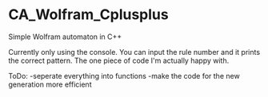 # CA_Wolfram_Cplusplus
Simple Wolfram automaton in C++

Currently only using the console.
You can input the rule number and it prints the correct pattern. The one piece of code I'm actually happy with.

ToDo:
-seperate everything into functions
-make the code for the new generation more efficient
